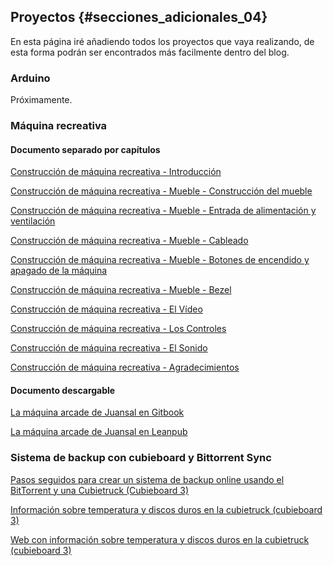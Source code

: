## Proyectos {#secciones_adicionales_04}

En esta página iré añadiendo todos los proyectos que vaya realizando, de esta forma podrán ser encontrados más facilmente dentro del blog.

### Arduino
Próximamente.

### Máquina recreativa
#### Documento separado por capítulos
[Construcción de máquina recreativa - Introducción](http://blog.juansal.com/2015/09/construccion-de-maquina-recreativa.html)

[Construcción de máquina recreativa - Mueble - Construcción del mueble](http://blog.juansal.com/2015/09/construccion-de-maquina-recreativa_13.html)

[Construcción de máquina recreativa - Mueble - Entrada de alimentación y ventilación](http://blog.juansal.com/2015/09/construccion-de-maquina-recreativa_14.html)

[Construcción de máquina recreativa - Mueble - Cableado](http://blog.juansal.com/2015/09/construccion-de-maquina-recreativa_15.html)

[Construcción de máquina recreativa - Mueble - Botones de encendido y apagado de la máquina](http://blog.juansal.com/2015/09/construccion-de-maquina-recreativa_16.html)

[Construcción de máquina recreativa - Mueble - Bezel](http://blog.juansal.com/2015/09/construccion-de-maquina-recreativa_17.html)

[Construcción de máquina recreativa - El Vídeo](http://blog.juansal.com/2015/09/construccion-de-maquina-recreativa_18.html)

[Construcción de máquina recreativa - Los Controles](http://blog.juansal.com/2015/09/construccion-de-maquina-recreativa_19.html)

[Construcción de máquina recreativa - El Sonido](http://blog.juansal.com/2015/09/construccion-de-maquina-recreativa_20.html)

[Construcción de máquina recreativa - Agradecimientos](http://blog.juansal.com/2015/09/construccion-de-maquina-recreativa_21.html)

#### Documento descargable
[La máquina arcade de Juansal en Gitbook](http://juaalta.gitbooks.io/construccion-de-maquina-recreativa/)

[La máquina arcade de Juansal en Leanpub](https://leanpub.com/lamquinaarcadedejuansal/)

### Sistema de backup con cubieboard y Bittorrent Sync
[Pasos seguidos para crear un sistema de backup online usando el BitTorrent y una Cubietruck (Cubieboard 3)](http://blog.juansal.com/2014/12/pasos-seguidos-para-crear-un-sistema-de.html)

[Información sobre temperatura y discos duros en la cubietruck (cubieboard 3)](http://blog.juansal.com/2014/12/informacion-sobre-temperatura-y-discos.html)

[Web con información sobre temperatura y discos duros en la cubietruck (cubieboard 3) ](http://blog.juansal.com/2015/07/web-con-informacion-sobre-temperatura-y.html)
